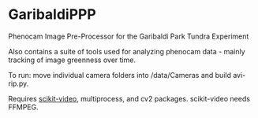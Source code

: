 # GaribaldiPPP
Phenocam Image Pre-Processor for the Garibaldi Park Tundra Experiment

Also contains a suite of tools used for analyzing phenocam data - mainly tracking of image greenness over time.

To run: move individual camera folders into /data/Cameras and build avi-rip.py.

Requires [scikit-video](http://www.scikit-video.org/stable/io.html), multiprocess, and cv2 packages. scikit-video needs FFMPEG.
